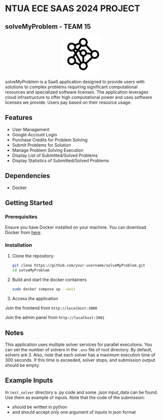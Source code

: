 # NTUA ECE SAAS 2024 PROJECT
  
## solveMyProblem - TEAM 15

<p align="center">
  <img src="frontend/public/assets/images/logo.svg" width="25%"/>
</p>

solveMyProblem is a SaaS application designed to provide users with solutions to complex problems requiring significant computational resources and specialized software licenses. The application leverages cloud infrastructure to offer high computational power and uses software licenses we provide. Users pay based on their resource usage.

## Features

- User Management
- Google Account Login
- Purchase Credits for Problem Solving
- Submit Problems for Solution
- Manage Problem Solving Execution
- Display List of Submitted/Solved Problems
- Display Statistics of Submitted/Solved Problems

## Dependencies

- Docker

## Getting Started

### Prerequisites

Ensure you have Docker installed on your machine. You can download Docker from [here](https://www.docker.com/products/docker-desktop).

### Installation

1. Clone the repository:
   ```bash
   git clone https://github.com/your-username/solveMyProblem.git
   cd solveMyProblem
   
2. Build and start the docker containers
   ```bash
   sudo docker compose up --wait
   
4. Access the application

Join the frontend from `http://localhost:3000`

Join the admin panel from `http://localhost:3001`

## Notes
This application uses multiple solver services for parallel executions. You can set the number of solvers in the `.env` file of root directory. By default, solvers are 3. Also, note that each solver has a maximum execution time of 300 seconds. If this time is exceeded, solver stops, and submission output should be empty.

## Example Inputs
In `test_solver` directory a .py code and some .json input_data can be found. Use them as example of inputs. Note that the code of the submission: 
- should be written in python
- and should accept only one argument of inputs in json format
